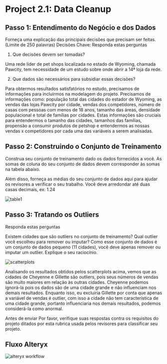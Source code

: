 # Project 2.1: Data Cleanup

## Passo 1: Entendimento do Negócio e dos Dados

Forneça uma explicação das principais decisões que precisam ser feitas. (Limite de 250 palavras)
Decisões Chave:
Responda estas perguntas

1.	Que decisões devem ser tomadas?

Uma rede líder de pet shops localizada no estado de Wyoming, chamada Pawcity, tem necessidade de um estudo sobre onde abrir a 14ª loja da rede.

2.	Que dados são necessários para subsidiar essas decisões?

Para obtermos resultados satisfatórios no estudo, precisamos de informações para incluirmos na modelagem do projeto. Precisamos de informações como: população total das cidades do estador de Wyoming, as vendas das lojas Pawcity por cidade, vendas dos competidores, número de casas com pessoas com menos de 18 anos, tamanho das áreas, densidade populacional e total de famílias por cidades. Estas informações são cruciais para entendermos o tamanho das cidades, tamanhos das famílias, propensão a consumir produtos de petshop e entendermos as nossas vendas x competidores por cada uma das variáveis a serem analisadas.

## Passo 2: Construindo o Conjunto de Treinamento

Construa seu conjunto de treinamento dado os dados fornecidos a você. As somas de coluna do seu conjunto de dados devem corresponder às somas na tabela abaixo.

Além disso, forneça as médias do seu conjunto de dados aqui para ajudar os revisores a verificar o seu trabalho. Você deve arredondar até duas casas decimais, ex: 1.24

![table1](https://user-images.githubusercontent.com/34245933/50059977-ec12cd00-0174-11e9-920b-5bbfba2edc0d.PNG)

## Passo 3: Tratando os Outliers

Responda estas perguntas

Existem cidades que são outliers no conjunto de treinamento? Qual outlier você escolheu para remover ou imputar? Como esse conjunto de dados é um conjunto de dados pequeno (11 cidades), você deve apenas remover ou imputar um outlier. Explique o seu raciocínio.

![scatterplots](https://user-images.githubusercontent.com/34245933/50060132-d9999300-0176-11e9-902a-42581190f513.PNG)

Analisando os resultados obtidos pelos scatterplots acima, vemos que as cidades de Cheyenne e Gillette são outliers, pois seus números de vendas são muito maiores em relação às outras cidades. Cheyenne podemos ignorá-la pois os dados são de uma cidade grande e não influenciam nos demais resultados. Enquanto isso, eu excluiria Gillette por conta que apenas a variável de vendas é outlier, com isso a cidade não tem característica de uma cidade grande, portanto influenciaria nos demais resultados, podemos considerá-la como anormal.

Antes de enviar
Por favor, verifique suas respostas contra os requisitos do projeto ditados por esta rubrica usada pelos revisores para classificar seu projeto.

## Fluxo Alteryx

![alteryx workflow](https://user-images.githubusercontent.com/34245933/50060157-3a28d000-0177-11e9-892f-d8eba2df6f27.PNG)
